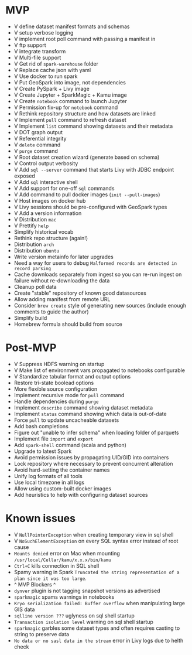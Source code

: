 # MVP
- V define dataset manifest formats and schemas
- V setup verbose logging
- V implement root poll command with passing a manifest in
- V ftp support
- V integrate transform
- V Multi-file support
- V Get rid of `spark-warehouse` folder
- V Replace cache json with yaml
- V Use docker to run spark
- V Put GeoSpark into image, not dependencies
- V Create PySpark + Livy image
- V Create Jupyter + SparkMagic + Kamu image
- V Create `notebook` command to launch Jupyter
- V Permission fix-up for `notebook` command
- V Rethink repository structure and how datasets are linked
- V Implement `pull` command to refresh dataset
- V Implement `list` command showing datasets and their metadata
- V DOT graph output
- V Referential integrity
- V `delete` command
- V `purge` command
- V Root dataset creation wizard (generate based on schema)
- V Control output verbosity
- V Add `sql --server` command that starts Livy with JDBC endpoint exposed
- V Add `sql` interactive shell
- V Add support for one-off `sql` commands
- V Add command to pull docker images (`init --pull-images`)
- V Host images on docker hub
- V Livy sessions should be pre-configured with GeoSpark types
- V Add a version information
- V Distribution `mac`
- V Prettify `help`
- Simplify historical vocab
- Rethink repo structure (again!)
- Distribution `arch`
- Distribution `ubuntu`
- Write version metainfo for later upgrades
- Need a way for users to debug `Malformed records are detected in record parsing`
- Cache downloads separately from ingest so you can re-run ingest on failure without re-downloading the data
- Cleanup poll data
- Create "stable" repository of known good datasources
- Allow adding manifest from remote URL
- Consider `brew create` style of generating new sources (include enough comments to guide the author)
- Simplify build
- Homebrew formula should build from source

# Post-MVP
- V Suppress HDFS warning on startup
- V Make list of environment vars propagated to notebooks configurable
- V Standardize tabular format and output options
- Restore tri-state boolead options
- More flexible source configuration
- Implement recursive mode for `pull` command
- Handle dependencies during `purge`
- Implement `describe` command showing dataset metadata
- Implement `status` command showing which data is out-of-date
- Force `pull` to update uncacheable datasets
- Add bash completions
- Figure out "unable to infer schema" when loading folder of parquets
- Implement file `import` and `export`
- Add `spark-shell` command (scala and python)
- Upgrade to latest Spark
- Avoid permission issues by propagating UID/GID into containers
- Lock repository where necessary to prevent concurrent alteration
- Avoid hard-setting the container names
- Unify log formats of all tools
- Use local timezone in all logs
- Allow using custom-built docker images
- Add heuristics to help with configuring dataset sources

# Known issues
- V `NullPointerException` when creating temporary view in sql shell
- V `NoSuchElementException` on every SQL syntax error instead of root cause
- `Mounts denied` error on Mac when mounting `/usr/local/Cellar/kamu/x.x.x/bin/kamu`
- `Ctrl+C` kills connection in SQL shell
- Spamy warning in Spark `Truncated the string representation of a plan since it was too large`.
- ^ MVP Blockers ^
- `dynver` plugin is not tagging snapshot versions as advertised
- `sparkmagic` spams warnings in notebooks
- `Kryo serialization failed: Buffer overflow` when manipulating large GIS data
- `sqlline version ???` uglyness on sql shell startup
- `Transaction isolation level` warning on sql shell startup
- `sparkmagic` garbles some dataset types and often requires casting to string to preserve data
- `No data or no sasl data in the stream` error in Livy logs due to helth check
